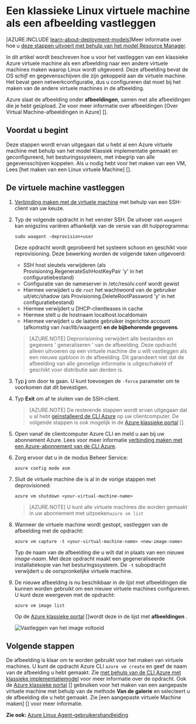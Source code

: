 <properties
    pageTitle="Een installatiekopie van een Linux VM | Microsoft Azure"
    description="Informatie over hoe u een installatiekopie van een Linux-gebaseerde Azure virtual machine (VM) gemaakt met de klassieke implementatiemodel."
    services="virtual-machines-linux"
    documentationCenter=""
    authors="iainfoulds"
    manager="timlt"
    editor="tysonn"
    tags="azure-service-management"/>

<tags
    ms.service="virtual-machines-linux"
    ms.workload="infrastructure-services"
    ms.tgt_pltfrm="vm-linux"
    ms.devlang="na"
    ms.topic="article"
    ms.date="08/31/2016"
    ms.author="iainfou"/>


# <a name="how-to-capture-a-classic-linux-virtual-machine-as-an-image"></a>Een klassieke Linux virtuele machine als een afbeelding vastleggen

[AZURE.INCLUDE [learn-about-deployment-models](../../includes/learn-about-deployment-models-classic-include.md)]Meer informatie over hoe u [deze stappen uitvoert met behulp van het model Resource Manager](virtual-machines-linux-capture-image.md).

In dit artikel wordt beschreven hoe u voor het vastleggen van een klassieke Azure virtuele machine als een afbeelding naar een andere virtuele machines maken waarop Linux wordt uitgevoerd. Deze afbeelding bevat de OS schijf en gegevensschijven die zijn gekoppeld aan de virtuele machine. Het bevat geen netwerkconfiguratie, dus u configureren dat moet bij het maken van de andere virtuele machines in de afbeelding.

Azure slaat de afbeelding onder **afbeeldingen**, samen met alle afbeeldingen die je hebt geüpload. Zie voor meer informatie over afbeeldingen [Over Virtual Machine-afbeeldingen in Azure] [].

## <a name="before-you-begin"></a>Voordat u begint

Deze stappen wordt ervan uitgegaan dat u hebt al een Azure virtuele machine met behulp van het model Klassiek implementatie gemaakt en geconfigureerd, het besturingssysteem, met inbegrip van alle gegevensschijven koppelen. Als u nodig hebt voor het maken van een VM, Lees [het maken van een Linux virtuele Machine] [].


## <a name="capture-the-virtual-machine"></a>De virtuele machine vastleggen

1. [Verbinding maken met de virtuele machine](virtual-machines-linux-mac-create-ssh-keys.md) met behulp van een SSH-client van uw keuze.

2. Typ de volgende opdracht in het venster SSH. De uitvoer van `waagent` kan enigszins variëren afhankelijk van de versie van dit hulpprogramma:

    `sudo waagent -deprovision+user`

    Deze opdracht wordt geprobeerd het systeem schoon en geschikt voor reprovisioning. Deze bewerking worden de volgende taken uitgevoerd:

    - SSH host sleutels verwijderen (als Provisioning.RegenerateSshHostKeyPair 'y' in het configuratiebestand)
    - Configuratie van de nameserver in /etc/resolv.conf wordt gewist
    - Hiermee verwijdert u de `root` het wachtwoord van de gebruiker uit/etc/shadow (als Provisioning.DeleteRootPassword 'y' in het configuratiebestand)
    - Hiermee verwijdert u DHCP-clientleases in cache
    - Hiermee stelt u de hostnaam localhost.localdomain
    - Hiermee verwijdert u de laatste gebruiker ingerichte account (afkomstig van /var/lib/waagent) **en de bijbehorende gegevens**.

    >[AZURE.NOTE] Deprovisioning verwijdert alle bestanden en gegevens ' generaliseren ' van de afbeelding. Deze opdracht alleen uitvoeren op een virtuele machine die u wilt vastleggen als een nieuwe sjabloon in de afbeelding. Dit garandeert niet dat de afbeelding van alle gevoelige informatie is uitgeschakeld of geschikt voor distributie aan derden is.


3. Typ **j** om door te gaan. U kunt toevoegen de `-force` parameter om te voorkomen dat dit bevestigen.

4. Typ **Exit** om af te sluiten van de SSH-client.

    >[AZURE.NOTE] De resterende stappen wordt ervan uitgegaan dat u al hebt [geïnstalleerd de CLI Azure](../xplat-cli-install.md) op uw clientcomputer. De volgende stappen is ook mogelijk in de [Azure klassieke portal] [].

5. Open vanaf de clientcomputer Azure CLI en meld u aan bij uw abonnement Azure. Lees voor meer informatie [verbinding maken met een Azure-abonnement van de CLI Azure](../xplat-cli-connect.md).

6. Zorg ervoor dat u in de modus Beheer Service:

    `azure config mode asm`

7. Sluit de virtuele machine die is al in de vorige stappen met deprovisioned:

    `azure vm shutdown <your-virtual-machine-name>`

    >[AZURE.NOTE] U kunt alle virtuele machines die worden gemaakt in uw abonnement met uitzoeken`azure vm list`

8. Wanneer de virtuele machine wordt gestopt, vastleggen van de afbeelding met de opdracht:

    `azure vm capture -t <your-virtual-machine-name> <new-image-name>`

    Typ de naam van de afbeelding die u wilt dat in plaats van een _nieuwe image-naam_. Met deze opdracht maakt een gegeneraliseerde installatiekopie van het besturingssysteem. De `-t` subopdracht verwijdert u de oorspronkelijke virtuele machine.

9.  De nieuwe afbeelding is nu beschikbaar in de lijst met afbeeldingen die kunnen worden gebruikt om een nieuwe virtuele machines configureren. U kunt deze weergeven met de opdracht:

    `azure vm image list`

    Op de [Azure klassieke portal] []wordt deze in de lijst met **afbeeldingen** .

    ![Vastleggen van het image voltooid](./media/virtual-machines-linux-classic-capture-image/VMCapturedImageAvailable.png)


## <a name="next-steps"></a>Volgende stappen
De afbeelding is klaar om te worden gebruikt voor het maken van virtuele machines. U kunt de opdracht Azure CLI `azure vm create` en geef de naam van de afbeelding u hebt gemaakt. Zie [met behulp van de CLI Azure met klassieke implementatiemodel](../virtual-machines-command-line-tools.md) voor meer informatie over de opdracht. Ook de [Azure klassieke portal] [] gebruiken voor het maken van een aangepaste virtuele machine met behulp van de methode **Van de galerie** en selecteert u de afbeelding die u hebt gemaakt. Zie [een aangepaste virtuele Machine maken] [] voor meer informatie.

**Zie ook:** [Azure Linux Agent-gebruikershandleiding](virtual-machines-linux-agent-user-guide.md)

[Azure klassieke portal]: http://manage.windowsazure.com
[Informatie over afbeeldingen in Azure Virtual Machine]: virtual-machines-linux-classic-about-images.md
[Het maken van een aangepaste virtuele Machine]: virtual-machines-linux-classic-create-custom.md
[How to Attach a Data Disk to a Virtual Machine]: virtual-machines-windows-classic-attach-disk.md
[Het maken van een virtuele Machine van Linux]: virtual-machines-linux-classic-create-custom.md
